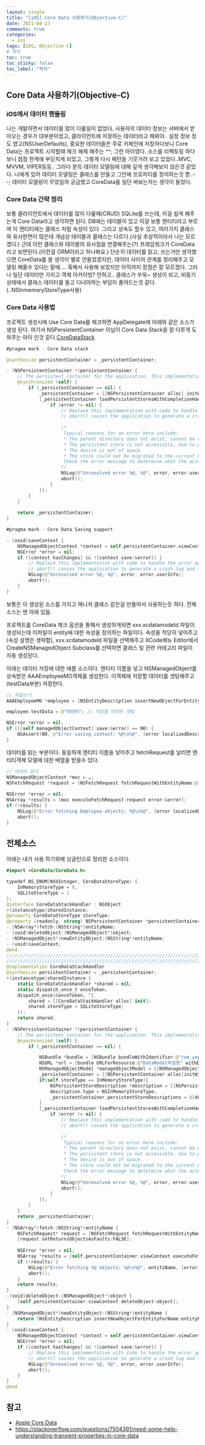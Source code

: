 ```yaml
---
layout: single
title: "[iOS] Core Data 사용하기(Objective-C)"
date: 2021-04-23
comments: true
categories:
  - ios
tags: [iOS, Objective-C]
# 목차
toc: true
toc_sticky: false
toc_label: "목차"
---
```


## Core Data 사용하기(Objective-C)

### iOS에서 데이터 핸들링
나는 개발하면서 데이터를 많이 다룰일이 없었다. 사용자의 데이터 정보는 서버에서 받아오는 경우가 대부분이었고, 클라이언트에 저장하는 데이터라고 해봐야.. 설정 정보 정도 였고(NSUserDefaults), 중요한 데이터들은 주로 키체인에 저장하다보니 Core Data는 프로젝트 시작할때 체크 해제 해주는 ^^; 그런 아이였다.
소스를 리팩토링 하다보니 점점 한계에 부딛치게 되었고, 그렇게 다시 패턴을 기웃거려 보고 있었다..MVC, MVVM, VIPER등등..  그러다 문득 데이타 모델링에 대해 깊게 생각해보지 않은것 같았다. 나에게 있어 데이터 모델링은 클래스를 만들고 그안에 프로퍼티를 정의하는것 뿐..--;
데이터 모델링이 무었일까 궁금했고 CoreData를 일단 써보는자는 생각이 들었다.

### Core Data 간략 정리
보통 클라이언트에서 데이터를 많이 다룰때(CRUD) SQLite를 쓰는데, 이걸 쉽게 해주는게 Core Data라고 생각하면 된다. DB에는 테이블이 있고 이걸 보통 엔티티라고 부르며 이 엔티티에는 클래스 처럼 속성이 있다. 그리고 상속도 할수 있고, 여러가지 클래스와 유사한면이 많은데 개념상 테이블과 클래스는 다르다.(사실 추상적이라서 나는 모르겠다.) 근데 이런 클래스와 테이블의 유사점을 연결해주는(?) 프레임워크가 CoreData라고 보면된다.(이런걸 ORM이라고 하나봐요.)
단순히 데이터를 읽고, 쓰는거만 생각했으면 CoreData를 쓸 생각이 별로 안들었겠지만, 데이터 사이의 관계를 정리해주고 모델링 해줄수 있다는 말에.... 훅해서 사용해 보았지만 아직까지 장점은 잘 모르겠다.
그러나 일단 데이터만 가지고 객체 아카이빙? 안하고.. 클래스가 쑤욱~ 생성이 되고,  비동기 상태에서 클래스 데이터를 들고 다녀야하는 부담이 줄어드는것 같다.(..NSInmemoryStoreType사용) 

### Core Data 사용법

프로젝트 생성시에 Use Core Data를 체크하면 AppDelegate에 아래와 같은 소스가 생성 된다. 여기서 NSPersistentContainer 이넘이 Core Data Stack을 잘 다루게 도와주는 아이 인것 같다.[CoreDataStack](https://developer.apple.com/documentation/coredata/core_data_stack)
```swift
#pragma mark - Core Data stack

@synthesize persistentContainer = _persistentContainer;

- (NSPersistentContainer *)persistentContainer {
    // The persistent container for the application. This implementation creates and returns a container, having loaded the store for the application to it.
    @synchronized (self) {
        if (_persistentContainer == nil) {
            _persistentContainer = [[NSPersistentContainer alloc] initWithName:@"CoreDataTest"];
            [_persistentContainer loadPersistentStoresWithCompletionHandler:^(NSPersistentStoreDescription *storeDescription, NSError *error) {
                if (error != nil) {
                    // Replace this implementation with code to handle the error appropriately.
                    // abort() causes the application to generate a crash log and terminate. You should not use this function in a shipping application, although it may be useful during development.
                    
                    /*
                     Typical reasons for an error here include:
                     * The parent directory does not exist, cannot be created, or disallows writing.
                     * The persistent store is not accessible, due to permissions or data protection when the device is locked.
                     * The device is out of space.
                     * The store could not be migrated to the current model version.
                     Check the error message to determine what the actual problem was.
                    */
                    NSLog(@"Unresolved error %@, %@", error, error.userInfo);
                    abort();
                }
            }];
        }
    }
    
    return _persistentContainer;
}

#pragma mark - Core Data Saving support

- (void)saveContext {
    NSManagedObjectContext *context = self.persistentContainer.viewContext;
    NSError *error = nil;
    if ([context hasChanges] && ![context save:&error]) {
        // Replace this implementation with code to handle the error appropriately.
        // abort() causes the application to generate a crash log and terminate. You should not use this function in a shipping application, although it may be useful during development.
        NSLog(@"Unresolved error %@, %@", error, error.userInfo);
        abort();
    }
}
```  

보통은 이 생성된 소스를 가지고 매니저 클래스 같은걸 만들어서 사용하는듯 하다. 전체 소스는 맨 아래 있음.

프로젝트를 CoreData 체크 옵션을 통해서 생성하게되면  xxx.xcdatamodeld 파일이 생성되는데 이파일이 entity에 대한 속성을 정의하는 파일이다.
속성을 적당히 넣어주고(속성 설명은 생략함),   xxx.xcdatamodeld 파일을 선택해주고 XCode메뉴 Editor에서CreateNSManagedObject Subclass를 선택하면 클래스 및 관련 카테고리 파일이 자동 생성된다.


아래는 데이터 저장에 대한 애플 소스이다. 엔티티 이름을 넣고 NSManagedObject를 상속받은 AAAEmployeeMO객체를 생성한다. 이객체에 저장할 데이터를 셋팅해주고(testData부분) 저장한다.
```swift
// 파일쓰기
AAAEmployeeMO *employee = [NSEntityDescription insertNewObjectForEntityForName:@"Employee" inManagedObjectContext:[self managedObjectContext];

employee.testData = @"데이터"; // 저장할 데이터 셋팅

NSError *error = nil;
if ([[self managedObjectContext] save:&error] == NO) {
    NSAssert(NO, @"Error saving context: %@\n%@", [error localizedDescription], [error userInfo]);
}
```  

데이터를 읽는 부분이다. 동일하게 엔티티 이름을 넣어주고 fetchRequest를 날리면 엔티티객체 모델에 대한 배열을 받을수 있다.

```swift
// 데이터 읽기
NSManagedObjectContext *moc = …;
NSFetchRequest *request = [NSFetchRequest fetchRequestWithEntityName:@"Employee"];
 
NSError *error = nil;
NSArray *results = [moc executeFetchRequest:request error:&error];
if (!results) {
    NSLog(@"Error fetching Employee objects: %@\n%@", [error localizedDescription], [error userInfo]);
    abort();
}
```  

## 전체소스

아래는 내가 사용 하기위해 싱글턴으로 정리한 소스이다.
```swift
#import <CoreData/CoreData.h>

typedef NS_ENUM(NSUInteger, CoreDataStoreType) {
    InMemoryStoreType = 0,
    SQLiteStoreType = 1
};
@interface CoreDataStackHandler : NSObject
+(instancetype)sharedInstance;
@property CoreDataStoreType storeType;
@property (readonly, strong) NSPersistentContainer *persistentContainer;
- (NSArray*)fetch:(NSString*)entityName;
- (void)deleteObject:(NSManagedObject*)object;
- (NSManagedObject*)newEntityObject:(NSString*)entityName;
- (void)saveContext;
@end
/////////////////////////////////////////////////////////////////////////
/////////////////////////////////////////////////////////////////////////
@implementation CoreDataStackHandler
@synthesize persistentContainer = _persistentContainer;
+(instancetype)sharedInstance {
    static CoreDataStackHandler *shared = nil;
    static dispatch_once_t onceToken;
    dispatch_once(&onceToken, ^{
        shared = [[CoreDataStackHandler alloc] init];
        shared.storeType = SQLiteStoreType;
    });
    return shared;
}
- (NSPersistentContainer *)persistentContainer {
    // The persistent container for the application. This implementation creates and returns a container, having loaded the store for the application to it.
    @synchronized (self) {
        if (_persistentContainer == nil) {

            NSBundle *bundle = [NSBundle bundleWithIdentifier:@"com.yep.xxx"];  // 프레임워크일때 사용하기 위해 번들명으로..
            NSURL *url = [bundle URLForResource:@"DataModel파일명" withExtension:@"momd"];
            NSManagedObjectModel *manageObjectModel = [[NSManagedObjectModel alloc]initWithContentsOfURL:url];
            _persistentContainer = [[NSPersistentContainer alloc]initWithName:@"DataModel" managedObjectModel:manageObjectModel];
            if(self.storeType == InMemoryStoreType){
                NSPersistentStoreDescription *description = [[NSPersistentStoreDescription alloc]init];
                description.type = NSInMemoryStoreType;
                _persistentContainer.persistentStoreDescriptions = @[description];
            }
            [_persistentContainer loadPersistentStoresWithCompletionHandler:^(NSPersistentStoreDescription *storeDescription, NSError *error) {
                if (error != nil) {
                    // Replace this implementation with code to handle the error appropriately.
                    // abort() causes the application to generate a crash log and terminate. You should not use this function in a shipping application, although it may be useful during development.
                    
                    /*
                     Typical reasons for an error here include:
                     * The parent directory does not exist, cannot be created, or disallows writing.
                     * The persistent store is not accessible, due to permissions or data protection when the device is locked.
                     * The device is out of space.
                     * The store could not be migrated to the current model version.
                     Check the error message to determine what the actual problem was.
                    */
                    NSLog(@"Unresolved error %@, %@", error, error.userInfo);
                    abort();
                }
            }];
        }
    }
    return _persistentContainer;
}
- (NSArray*)fetch:(NSString*)entityName {
    NSFetchRequest* request = [NSFetchRequest fetchRequestWithEntityName:entityName];
    [request setReturnsObjectsAsFaults:FALSE];
    
    NSError *error = nil;
    NSArray *results = [self.persistentContainer.viewContext executeFetchRequest:request error:&error];
    if (!results) {
        NSLog(@"Error fetching %@ objects: %@\n%@", entitiName, [error localizedDescription], [error userInfo]);
        abort();
    }
    return results;
}
-(void)deleteObject:(NSManagedObject*)object {
    [self.persistentContainer.viewContext deleteObject:object];
}
- (NSManagedObject*)newEntityObject:(NSString*)entityName {
    return [NSEntityDescription insertNewObjectForEntityForName:entityName inManagedObjectContext:self.persistentContainer.viewContext];
}
- (void)saveContext {
    NSManagedObjectContext *context = self.persistentContainer.viewContext;
    NSError *error = nil;
    if ([context hasChanges] && ![context save:&error]) {
        // Replace this implementation with code to handle the error appropriately.
        // abort() causes the application to generate a crash log and terminate. You should not use this function in a shipping application, although it may be useful during development.
        NSLog(@"Unresolved error %@, %@", error, error.userInfo);
        abort();
    }
}
@end
```  



## 참고
- [Apple Core Data](https://developer.apple.com/library/archive/documentation/Cocoa/Conceptual/CoreData/index.html)
- <https://stackoverflow.com/questions/7504391/need-some-help-understanding-transient-properties-in-core-data>
